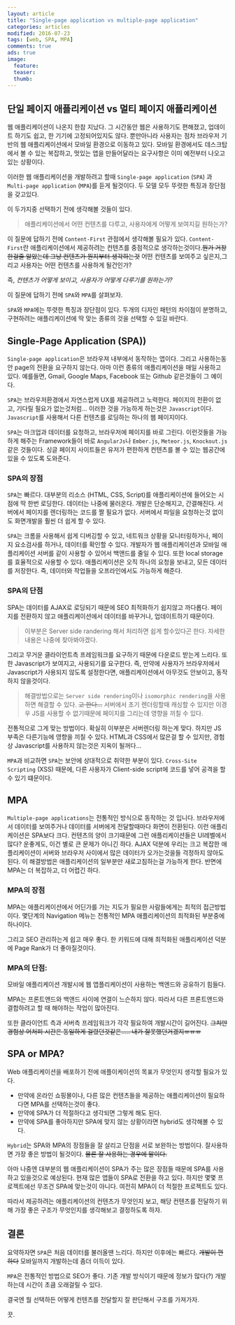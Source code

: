 ```yaml
---
layout: article
title: "Single-page application vs multiple-page application"
categories: articles
modified: 2016-07-23
tags: [web, SPA, MPA]
comments: true
ads: true
image:
  feature: 
  teaser: 
  thumb: 
---
```


## 단일 페이지 애플리케이션 vs 멀티 페이지 애플리케이션

웹 애플리케이션이 나온지 한참 지났다. 그 시간동안 웹은 사용하기도 편해졌고, 업데이트 하기도 쉽고, 한 기기에 고정되어있지도 않다. 
뿐만아니라 사용자는 점차 브라우저 기반의 웹 애플리케이션에서 모바일 환경으로 이동하고 있다. 모바일 환경에서도 데스크탑에서 볼 수 있는 복잡하고, 멋있는 앱을 만들어달라는 요구사항은 이미 예전부터 나오고 있는 상황이다.

이러한 웹 애플리케이션을 개발하려고 할때 `Single-page application` (`SPA`) 과 `Multi-page application` (`MPA`)를 듣게 될것이다. 두 모델 모두 뚜렷한 특징과 장단점을 갖고있다.

이 두가지중 선택하기 전에 생각해볼 것들이 있다.

> 애플리케이션에서 어떤 컨텐츠를 다루고, 사용자에게 어떻게 보여지길 원하는가?

이 질문에 답하기 전에 `Content-First` 관점에서 생각해볼 필요가 있다. `Content-First`란 애플리케이션에서 제공하려는 컨텐츠를 중점적으로 생각하는것이다.~~뭔가 거창한걸줄 알았는데 그냥 컨텐츠가 뭔지부터 생각하는것~~
어떤 컨텐츠를 보여주고 싶은지,그리고 사용자는 어떤 컨텐츠를 사용하게 될건인가?

즉, *컨텐츠가 어떻게 보이고, 사용자가 어떻게 다루기를 원하는가?*

이 질문에 답하기 전에 `SPA`와 `MPA`를 살펴보자.

`SPA`와 `MPA`에는 뚜렷한 특징과 장단점이 있다. 두개의 디자인 패턴의 차이점이 분명하고, 구현하려는 애플리케이션에 딱 맞는 종류의 것을 선택할 수 있길 바란다.

## Single-Page Application (SPA))

`Single-page application`은 브라우져 내부에서 동작하는 앱이다. 그리고 사용하는동안 page의 전환을 요구하지 않는다. 아마 이런 종류의 애플리케이션을 매일 사용하고 있다. 예를들면, Gmail, Google Maps, Facebook 또는 Github 같은것들이 그 예이다.

`SPA`는 브라우저환경에서 자연스럽게 UX를 제공하려고 노력한다. 페이지의 전환이 없고, 기다릴 필요가 없는것처럼... 
이러한 것을 가능하게 하는것은 `Javascript`이다. `Javascript`를 사용해서 다른 컨텐츠를 로딩하는 하나의 웹 페이지이다.

`SPA`는 마크업과 데이터를 요청하고, 브라우저에 페이지를 바로 그린다. 이런것들을 가능하게 해주는 Framework들이 바로 `AngularJs`나 `Ember.js`, `Meteor.js`, `Knockout.js` 같은 것들이다.
싱글 페이지 사이트들은 유저가 편한하게 컨텐츠를 볼 수 있는 웹공간에 있을 수 있도록 도와준다.

 ### SPA의 장점

`SPA`는 빠르다. 대부분의 리소스 (HTML, CSS, Script)를 애플리케이션에 들어오는 시점에 딱 한번 로딩한다. 데이터는 나중에 물러온다.
개발은 단순해지고, 간결해진다. 서버에서 페이지를 렌더링하는 코드를 짤 필요가 없다. 서버에서 파일을 요청하는것 없이도 화면개발을 훨씬 더 쉽게 할 수 있다.

`SPA`는 크롬을 사용해서 쉽게 디버깅할 수 있고, 네트워크 상황을 모니터링하거나, 페이지 요소검사를 하거나, 데이터를 확인할 수 있다. 개발자가 웹 애플리케이션과 모바일 애플리케이션 서버를 같이 사용할 수 있어서 백앤드를 줄일 수 있다. 또한 local storage를 효율적으로 사용할 수 있다. 애플리케이션은 오직 하나의 요청을 보내고, 모든 데이터를 저장한다. 즉, 데이터와 작업들을 오프라인에서도 가능하게 해준다.

### SPA의 단점

SPA는 데이터를 AJAX로 로딩되기 때문에 SEO 최적화하기 쉽지않고 까다롭다.
페이지를 전환하지 않고 애플리케이션에서 데이터를 바꾸거나, 업데이트하기 때문이다.

> 이부분은 Server side randering 해서 처리하면 쉽게 할수있다곤 한다. 자세한 내용은 나중에 찾아봐야겠다.

그리고 무거운 클라이언트측 프레임워크를 요구하기 때문에 다운로드 받는게 느리다.
또한 Javascript가 보여지고, 사용되기를 요구한다.
즉, 만약에 사용자가 브라우저에서 Javascript가 사용되지 않도록 설정한다면, 애플리케이션에서 아무것도 안보이고, 동작하지 않을것이다.

> 해결방법으로는 `Server side rendering`이나 `isomorphic rendering`을 사용하면 해결할 수 있다. ~~고 한다...~~ 
> 서버에서 초기 렌더링할때 캐싱할 수 있지만 이경우 JS를 사용할 수 없기때문에 페이지를 그리는데 영향을 끼칠 수 있다.

전통적으로 그게 맞는 방법이다. 확실히 이부분은 서버렌더링 하는게 맞다. 
하지만 JS 부족은 다른기능에 영향을 끼칠 수 있다.
HTML과 CSS에서 많은걸 할 수 있지만, 경험상 Javascript를 사용하지 않는것은 지옥이 될꺼다...

`MPA`과 비교하면 `SPA`는 보안에 상대적으로 취약한 부분이 있다. `Cross-Site Scripting` (XSS) 때문에, 다른 사용자가 Client-side script에 코드를 넣어 공격을 할 수 있기 떄문이다. 

## MPA

`Multiple-page applications`는 전통적인 방식으로 동작하는 것 입니다. 브라우저에서 데이터를 보여주거나 데이터를 서버에게 전달할때마다 화면이 전환된다. 이런 애플리케이션은 SPA보다 크다. 컨텐츠의 양이 크기때문에 그런 애플리케이션들은 UI레벨에서 많다?
운좋게도, 이건 별로 큰 문제가 아니긴 하다. AJAX 덕분에 우리는 크고 복잡한 애플리케이션이 서버와 브라우저 사이에서 많은 데이터가 오가는것을들 걱정하지 않아도 된다. 이 해결방법은 애플리케이션의 일부분만 새로고침하는걸 가능하게 한다. 반면에 MPA는 더 복잡하고, 더 어렵긴 하다. 

### MPA의 장점

MPA는 애플리케이션에서 어딘가를 가는 지도가 필요한 사람들에게는 최적의 접근방법이다. 몇단계의 Navigation 메뉴는 전통적인 MPA 애플리케이션의 최적화된 부분중에 하나이다. 

그리고 SEO 관리하는게 쉽고 매우 좋다. 한 키워드에 대해 최적화된 애플리케이션 덕분에 Page Rank가 더 좋아질것이다.

### MPA의 단점:

모바일 애플리케이션 개발시에 웹 앱플리케이션이 사용하는 백엔드와 공유하기 힘들다.

MPA는 프론트앤드와 백앤드 사이에 연결이 느슨하지 않다. 따라서 다른 프론트앤드와 결합하려고 할 때 해야하는 작업이 많아진다.

또한 클라이언트 측과 서버측 프레임워크가 각각 필요하여 개발시간이 길어진다.
~~그치만 경험상 어처피 시간은 동일하게 걸렸던것같은..... 내가 잘못했던거겠지ㅠㅠㅠ~~

## SPA or MPA?

Web 애플리케이션을 배포하기 전에 애플이케이션의 목표가 무엇인지 생각할 필요가 있다. 

- 만약에 온라인 쇼핑몰이나, 다른 많은 컨텐츠들을 제공하는 애플리케이션이 필요하다면 MPA를 선택하는것이 좋다. 
- 만약에 SPA가 더 적절하다고 생각되면 그렇게 해도 된다.
- 만약에 SPA를 좋아하지만 SPA에 맞지 않는 상황이라면 hybrid도 생각해볼 수 있다.

`Hybrid`는 SPA와 MPA의 장점들을 잘 살리고 단점을 서로 보완하는 방법이다. 잘사용하면 가장 좋은 방법이 될것이다. ~~물론 잘 사용하는 경우에 말이다.~~

아마 나중엔 대부분의 웹 애플리케이션이 SPA가 주는 많은 장점들 때문에 SPA를 사용하고 있을것으로 예상된다. 현재 많은 앱들이 SPA로 전환을 하고 있다. 하지만 몇몇 프로젝트에선 무조건 SPA에 맞는것이 아니다. 여전히 MPA이 더 적절한 프로젝트도 있다. 

따라서 제공하려는 애플리케이션의 컨텐츠가 무엇인지 보고, 해당 컨텐츠를 전달하기 위해 가장 좋은 구조가 무엇인지를 생각해보고 결정하도록 하자.

## 결론

요약하자면 `SPA`은 처음 데이터를 불러올땐 느리다. 하지만 이후에는 빠르다. ~~개발이 편하다~~ 모바일까지 개발하는데 좀더 이득이 있다. 

`MPA`은 전통적인 방법으로 SEO가 좋다. 기존 개발 방식이기 때문에 정보가 많다(?) 
개발하는데 시간이 초큼 오래걸릴 수 있다.

결국엔 뭘 선택하든 어떻게 컨텐츠를 전달할지 잘 판단해서 구조를 가져가자.

끗.
